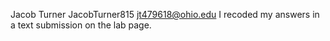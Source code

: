 Jacob Turner
JacobTurner815
jt479618@ohio.edu
I recoded my answers in a text submission on the lab page.
